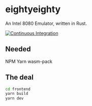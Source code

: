 # eightyeighty
An Intel 8080 Emulator, written in Rust.

[![Continuous Integration](https://github.com/sullivant/eightyeighty/actions/workflows/ci.yml/badge.svg?branch=main)](https://github.com/sullivant/eightyeighty/actions/workflows/ci.yml)

## Needed
NPM
Yarn
wasm-pack

## The deal
``` sh
cd frontend
yarn build
yarn dev
```
